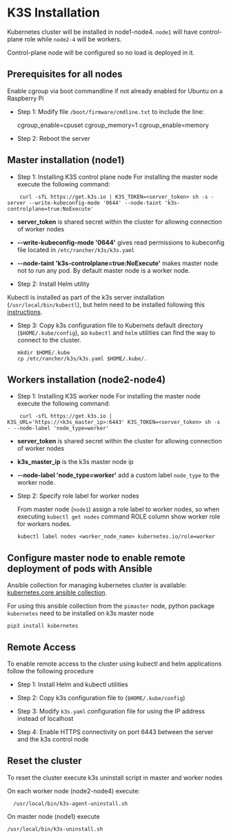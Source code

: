 # K3S Installation

Kubernetes cluster will be installed in node1-node4. `node1` will have control-plane role while `node2-4` will be workers.

Control-plane node will be configured so no load is deployed in it.

## Prerequisites for all nodes

Enable cgroup via boot commandline if not already enabled for Ubuntu on a Raspberry Pi

- Step 1: Modify file `/boot/firmware/cmdline.txt` to include the line:

    cgroup_enable=cpuset cgroup_memory=1 cgroup_enable=memory

- Step 2: Reboot the server

## Master installation (node1)

- Step 1: Installing K3S control plane node
    For installing the master node execute the following command:
```
    curl -sfL https://get.k3s.io | K3S_TOKEN=<server_token> sh -s - server --write-kubeconfig-mode '0644' --node-taint 'k3s-controlplane=true:NoExecute'
```
- **server_token** is shared secret within the cluster for allowing connection of worker nodes
- **--write-kubeconfig-mode '0644'** gives read permissions to kubeconfig file located in `/etc/rancher/k3s/k3s.yaml`
- **--node-taint 'k3s-controlplane=true:NoExecute'** makes master node not to run any pod. By default master node is a worker node.

- Step 2: Install Helm utility

Kubectl is installed as part of the k3s server installation (`/usr/local/bin/kubectl`), but helm need to be installed following this [instructions](https://helm.sh/docs/intro/install/).


- Step 3: Copy k3s configuration file to Kubernets default directory (`$HOME/.kube/config`), so `kubectl` and `helm` utilities can find the way to connect to the cluster.

   ```shell
   mkdir $HOME/.kube
   cp /etc/rancher/k3s/k3s.yaml $HOME/.kube/.
   ```

## Workers installation (node2-node4)

- Step 1: Installing K3S worker node
    For installing the master node execute the following command:
```
    curl -sfL https://get.k3s.io | K3S_URL='https://<k3s_master_ip>:6443' K3S_TOKEN=<server_token> sh -s - --node-label 'node_type=worker'
```
- **server_token** is shared secret within the cluster for allowing connection of worker nodes
- **k3s_master_ip** is the k3s master node ip
- **--node-label 'node_type=worker'** add a custom label `node_type` to the worker node.

- Step 2: Specify role label for worker nodes

  From master node (`node1`) assign a role label to worker nodes, so when executing `kubectl get nodes` command ROLE column show worker role for workers nodes.

  ```
  kubectl label nodes <worker_node_name> kubernetes.io/role=worker
  ```

## Configure master node to enable remote deployment of pods with Ansible

Ansible collection for managing kubernetes cluster is available: [kubernetes.core ansible collection](https://github.com/ansible-collections/kubernetes.core).

For using this ansible collection from the `pimaster` node, python package `kubernetes` need to be installed on k3s master node

    pip3 install kubernetes


## Remote Access

To enable remote access to the cluster using kubectl and helm applications follow the following procedure

- Step 1:  Install Helm and kubectl utilities

- Step 2: Copy k3s configuration file to (`$HOME/.kube/config`)

- Step 3: Modify `k3s.yaml` configuration file for using the IP address instead of localhost

- Step 4: Enable HTTPS connectivity on port 6443 between the server and the k3s control node


## Reset the cluster

To reset the cluster execute k3s uninstall script in master and worker nodes

On each worker node (node2-node4) execute:

```
  /usr/local/bin/k3s-agent-uninstall.sh
```
On master node (node1) execute

```
/usr/local/bin/k3s-uninstall.sh
```